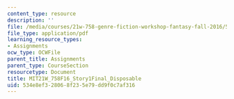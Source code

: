 ```yaml
---
content_type: resource
description: ''
file: /media/courses/21w-758-genre-fiction-workshop-fantasy-fall-2016/534e8ef328068f235e79dd9f0c7af316_MIT21W_758F16_Story1Final_Disposable.pdf
file_type: application/pdf
learning_resource_types:
- Assignments
ocw_type: OCWFile
parent_title: Assignments
parent_type: CourseSection
resourcetype: Document
title: MIT21W_758F16_Story1Final_Disposable
uid: 534e8ef3-2806-8f23-5e79-dd9f0c7af316
---
```

